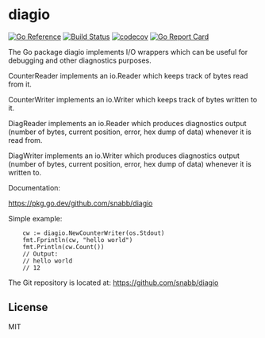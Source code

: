 diagio
======

[![Go Reference](https://pkg.go.dev/badge/github.com/snabb/diagio.svg)](https://pkg.go.dev/github.com/snabb/diagio)
[![Build Status](https://github.com/snabb/diagio/actions/workflows/go.yml/badge.svg)](https://github.com/snabb/diagio/actions/workflows/go.yml)
[![codecov](https://codecov.io/gh/snabb/diagio/branch/master/graph/badge.svg)](https://codecov.io/gh/snabb/diagio)
[![Go Report Card](https://goreportcard.com/badge/github.com/snabb/diagio)](https://goreportcard.com/report/github.com/snabb/diagio)

The Go package diagio implements I/O wrappers which can be useful for
debugging and other diagnostics purposes.

CounterReader implements an io.Reader which keeps track of bytes read
from it.

CounterWriter implements an io.Writer which keeps track of bytes written
to it.

DiagReader implements an io.Reader which produces diagnostics output
(number of bytes, current position, error, hex dump of data) whenever
it is read from.

DiagWriter implements an io.Writer which produces diagnostics output
(number of bytes, current position, error, hex dump of data) whenever
it is written to.

Documentation:

https://pkg.go.dev/github.com/snabb/diagio

Simple example:
```
	cw := diagio.NewCounterWriter(os.Stdout)
	fmt.Fprintln(cw, "hello world")
	fmt.Println(cw.Count())
	// Output:
	// hello world
	// 12
```

The Git repository is located at: https://github.com/snabb/diagio


License
-------

MIT
